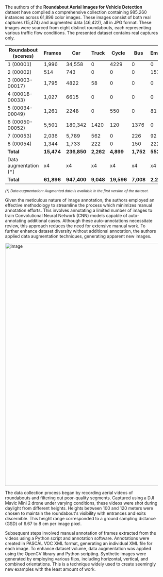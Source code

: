 The authors of the **Roundabout Aerial Images for Vehicle Detection** dataset have compiled a comprehensive collection containing 985,260 instances across 61,896 color images. These images consist of both real captures (15,474) and augmented data (46,422), all in JPG format. These images were sourced from eight distinct roundabouts, each representing various traffic flow conditions. The presented dataset contains real captures only.

| **Roundabout (scenes)** | **Frames** | **Car**     | **Truck** | **Cycle**  | **Bus**   | **Empty** |
| ----------------------------- | ---------------- | ----------------- | --------------- | ---------------- | --------------- | --------------- |
| 1 (00001)                     | 1,996            | 34,558            | 0               | 4229             | 0               | 0               |
| 2 (00002)                     | 514              | 743               | 0               | 0                | 0               | 157             |
| 3 (00003-00017)               | 1,795            | 4822              | 58              | 0                | 0               | 0               |
| 4 (00018-00033)               | 1,027            | 6615              | 0               | 0                | 0               | 0               |
| 5 (00034-00049)               | 1,261            | 2248              | 0               | 550              | 0               | 81              |
| 6 (00050-00052)               | 5,501            | 180,342           | 1420            | 120              | 1376            | 0               |
| 7 (00053)                     | 2,036            | 5,789             | 562             | 0                | 226             | 92              |
| 8 (00054)                     | 1,344            | 1,733             | 222             | 0                | 150             | 222             |
| **Total**               | **15,474** | **236,850** | **2,262** | **4,899**  | **1,752** | **552**   |
| Data augmentation (*)         | x4               | x4                | x4              | x4               | x4              | x4              |
| **Total**               | **61,896** | **947,400** | **9,048** | **19,596** | **7,008** | **2,208** |

<span style="font-size: smaller; font-style: italic;">(*) Data augmentation: Augmented data is available in the first version of the dataset.</span>

Given the meticulous nature of image annotation, the authors employed an effective methodology to streamline the process which minimizes manual annotation efforts. This involves annotating a limited number of images to train Convolutional Neural Network (CNN) models capable of auto-annotating additional cases. Although these auto-annotations necessitate review, this approach reduces the need for extensive manual work. To further enhance dataset diversity without additional annotation, the authors applied data augmentation techniques, generating apparent new images.

<img src="https://github.com/supervisely/supervisely/assets/78355358/bab4b68e-b94a-4c79-b374-b21c475a5d47" alt="image" width="800">

The data collection process began by recording aerial videos of roundabouts and filtering out poor-quality segments. Captured using a DJI Mavic Mini 2 drone under varying conditions, these videos were shot during daylight from different heights. Heights between 100 and 120 meters were chosen to maintain the roundabout's visibility with entrances and exits discernible. This height range corresponded to a ground sampling distance (GSD) of 6.67 to 8 cm per image pixel.

Subsequent steps involved manual annotation of frames extracted from the videos using a Python script and annotation software. Annotations were created in PASCAL VOC XML format, generating an individual XML file for each image. To enhance dataset volume, data augmentation was applied using the OpenCV library and Python scripting. Synthetic images were generated by employing various flips, including horizontal, vertical, and combined orientations. This is a technique widely used to create seemingly new examples with the least amount of work.
